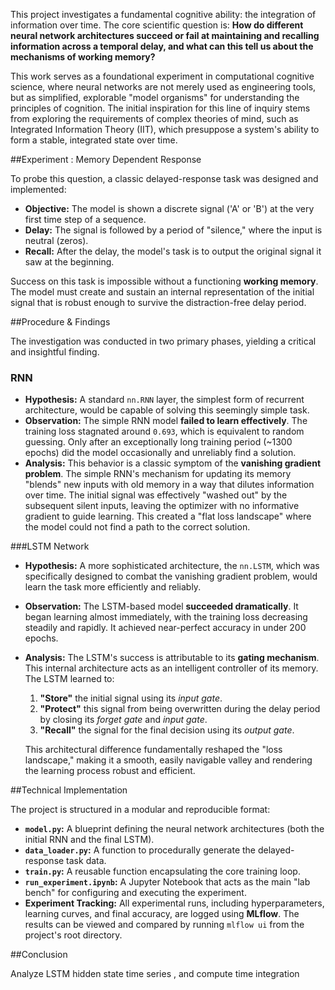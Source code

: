 This project investigates a fundamental cognitive ability: the integration of information over time. The core scientific question is: **How do different neural network architectures succeed or fail at maintaining and recalling information across a temporal delay, and what can this tell us about the mechanisms of working memory?**

This work serves as a foundational experiment in computational cognitive science, where neural networks are not merely used as engineering tools, but as simplified, explorable "model organisms" for understanding the principles of cognition. The initial inspiration for this line of inquiry stems from exploring the requirements of complex theories of mind, such as Integrated Information Theory (IIT), which presuppose a system's ability to form a stable, integrated state over time.

##Experiment : Memory Dependent Response

To probe this question, a classic delayed-response task was designed and implemented:

*   **Objective:** The model is shown a discrete signal ('A' or 'B') at the very first time step of a sequence.
*   **Delay:** The signal is followed by a period of "silence," where the input is neutral (zeros).
*   **Recall:** After the delay, the model's task is to output the original signal it saw at the beginning.

Success on this task is impossible without a functioning **working memory**. The model must create and sustain an internal representation of the initial signal that is robust enough to survive the distraction-free delay period.

##Procedure & Findings

The investigation was conducted in two primary phases, yielding a critical and insightful finding.

### RNN

*   **Hypothesis:** A standard `nn.RNN` layer, the simplest form of recurrent architecture, would be capable of solving this seemingly simple task.
*   **Observation:** The simple RNN model **failed to learn effectively**. The training loss stagnated around `0.693`, which is equivalent to random guessing. Only after an exceptionally long training period (~1300 epochs) did the model occasionally and unreliably find a solution.
*   **Analysis:** This behavior is a classic symptom of the **vanishing gradient problem**. The simple RNN's mechanism for updating its memory "blends" new inputs with old memory in a way that dilutes information over time. The initial signal was effectively "washed out" by the subsequent silent inputs, leaving the optimizer with no informative gradient to guide learning. This created a "flat loss landscape" where the model could not find a path to the correct solution.

###LSTM Network

*   **Hypothesis:** A more sophisticated architecture, the `nn.LSTM`, which was specifically designed to combat the vanishing gradient problem, would learn the task more efficiently and reliably.
*   **Observation:** The LSTM-based model **succeeded dramatically**. It began learning almost immediately, with the training loss decreasing steadily and rapidly. It achieved near-perfect accuracy in under 200 epochs.
*   **Analysis:** The LSTM's success is attributable to its **gating mechanism**. This internal architecture acts as an intelligent controller of its memory. The LSTM learned to:
    1.  **"Store"** the initial signal using its *input gate*.
    2.  **"Protect"** this signal from being overwritten during the delay period by closing its *forget gate* and *input gate*.
    3.  **"Recall"** the signal for the final decision using its *output gate*.

    This architectural difference fundamentally reshaped the "loss landscape," making it a smooth, easily navigable valley and rendering the learning process robust and efficient.

##Technical Implementation

The project is structured in a modular and reproducible format:

*   **`model.py`:** A blueprint defining the neural network architectures (both the initial RNN and the final LSTM).
*   **`data_loader.py`:** A function to procedurally generate the delayed-response task data.
*   **`train.py`:** A reusable function encapsulating the core training loop.
*   **`run_experiment.ipynb`:** A Jupyter Notebook that acts as the main "lab bench" for configuring and executing the experiment.
*   **Experiment Tracking:** All experimental runs, including hyperparameters, learning curves, and final accuracy, are logged using **MLflow**. The results can be viewed and compared by running `mlflow ui` from the project's root directory.

##Conclusion

Analyze LSTM hidden state time series , and compute time integration 

